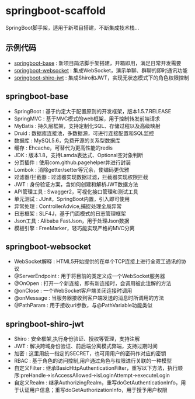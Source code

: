 # springboot-scaffold
SpringBoot脚手架，适用于新项目搭建，不断集成技术栈...

## 示例代码
* [springboot-base](https://github.com/zhouhui5116/springboot-scaffold/tree/master/springboot-base) : 新项目简洁脚手架搭建，开箱即用，满足日常开发需要  
* [springboot-websocket](https://github.com/zhouhui5116/springboot-scaffold/tree/master/springboot-websocket) : 集成WebSocket，演示单聊、群聊的即时通讯功能  
* [springboot-shiro-jwt](https://github.com/zhouhui5116/springboot-scaffold/tree/master/springboot-shiro-jwt) : 集成Shiro和JWT，实现无状态模式下的角色权限控制

## springboot-base
* SpringBoot : 基于约定大于配置原则的开发框架，版本1.5.7.RELEASE
* SpringMVC : 基于MVC模式的web框架，用于控制转发前端请求
* MyBatis : 持久层框架，支持定制化SQL、存储过程以及高级映射
* Druid : 数据库连接池，多数据源，可进行连接配置和SQL监控
* 数据库 : MySQL5.6，免费开源的关系型数据库
* 缓存 : Ehcache，可替代为更高性能的redis
* JDK : 版本1.8，支持Lamda表达式、Optional空对象判断
* 分页插件 : 使用com.github.pagehelper并进行封装
* Lombok : 消除getter/setter等冗余，使编码更优雅
* 过滤器/拦截器 : 过滤器实现数据过滤，拦截器实现权限拦截
* JWT : 身份验证方案，含如何创建和解析JWT数据方法
* API管理工具 : Swagger2，可视化接口管理和测试工具
* 单元测试 : JUnit，SpringBoot内置，引入即可使用
* 异常处理 : ControllerAdvice,捕捉处理全局异常
* 日志框架 : SLF4J，基于门面模式的日志管理框架
* Json工具 : Alibaba FastJson，用于处理Json数据
* 模板引擎 : FreeMarker，轻巧能实现严格的MVC分离

## springboot-websocket
* WebSocket解释 : HTML5开始提供的在单个TCP连接上进行全双工通讯的协议
* @ServerEndpoint : 用于将目前的类定义成一个WebSocket服务器
* @OnOpen : 打开一个新连接，即有新连接时，会调用被此注解的方法
* @onClose : 一个WebSocket客户端关闭连接时调用
* @onMessage : 当服务器接收到客户端发送的消息时所调用的方法
* @PathParam : 用于接收uri参数，与@PathVariable功能类似

## springboot-shiro-jwt
* Shiro : 安全框架,执行身份验证、授权等管理，支持注解
* JWT : 解决跨域身份验证、前后端分离模式弊端，支持过期时间
* 加密 : 这里用统一指定的SECRET，也可用用户的密码作对应的密钥
* RBAC : 基于角色的访问控制,用户通过角色与权限进行关联的一种模型
* 自定义Filter : 继承BasicHttpAuthenticationFilter，重写以下方法，执行顺序:preHandle->isAccessAllowed->isLoginAttempt->executeLogin
* 自定义Realm : 继承AuthorizingRealm，重写doGetAuthenticationInfo，用于认证用户信息；重写doGetAuthorizationInfo，用于授予用户权限
